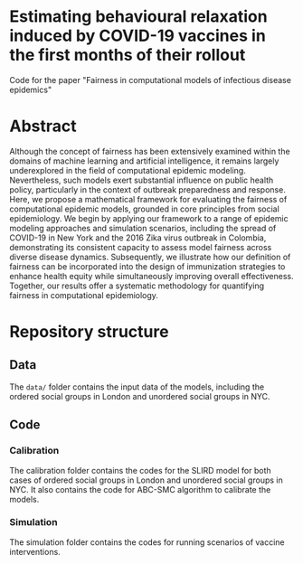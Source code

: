 # Estimating behavioural relaxation induced by COVID-19 vaccines in the first months of their rollout
Code for the paper "Fairness in computational models of infectious disease epidemics"
# Abstract
Although the concept of fairness has been extensively examined within the domains of machine learning and artificial
intelligence, it remains largely underexplored in the field of computational epidemic modeling. Nevertheless, such models exert
substantial influence on public health policy, particularly in the context of outbreak preparedness and response. Here, we
propose a mathematical framework for evaluating the fairness of computational epidemic models, grounded in core principles
from social epidemiology. We begin by applying our framework to a range of epidemic modeling approaches and simulation
scenarios, including the spread of COVID-19 in New York and the 2016 Zika virus outbreak in Colombia, demonstrating its
consistent capacity to assess model fairness across diverse disease dynamics. Subsequently, we illustrate how our definition
of fairness can be incorporated into the design of immunization strategies to enhance health equity while simultaneously
improving overall effectiveness. Together, our results offer a systematic methodology for quantifying fairness in computational
epidemiology.

# Repository structure
## Data
The `data/` folder contains the input data of the models, including the ordered social groups in London and unordered social groups in NYC.
## Code
### Calibration
The calibration folder contains the codes for the SLIRD model for both cases of ordered social groups in London and unordered social groups in NYC. It also contains the code for ABC-SMC algorithm to calibrate the models.
### Simulation
The simulation folder contains the codes for running scenarios of vaccine interventions.
